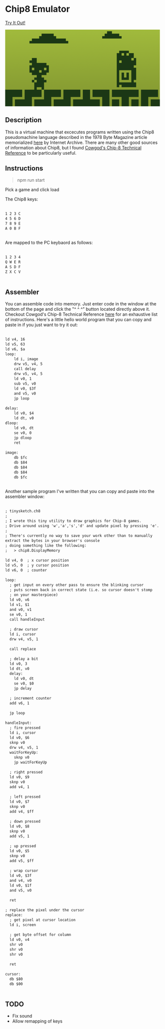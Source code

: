 # Chip8 Emulator

[Try It Out!](https://wonderful-ocean-024cc990f.2.azurestaticapps.net/)

![Emulator Screen Cap](https://raw.githubusercontent.com/tmck2/chip8emu/master/screencap.png)

## Description
This is a virtual machine that excecutes programs written using the Chip8 pseudomachine language described in the 1978 Byte Magazine article memorialized [here](https://archive.org/details/byte-magazine-1978-12/page/n109/mode/2up) by Internet Archive. There are many other good sources of information about Chip8, but I found [Cowgod's Chip-8 Technical Reference](http://devernay.free.fr/hacks/chip8/C8TECH10.HTM) to be particularly useful.

## Instructions

> npm run start

Pick a game and click load

The Chip8 keys:

<pre>
<code>
1 2 3 C
4 5 6 D
7 8 9 E
A 0 B F
</code>
</pre>

Are mapped to the PC keybaord as follows:

<pre>
<code>
1 2 3 4
Q W E R
A S D F
Z X C V
</code>
</pre>

## Assembler

You can assemble code into memory. Just enter code in the window at the bottom of the page and click the "^ ^ ^" button located directly above it.  Checkout Cowgod's Chip-8 Technical Reference [here](http://devernay.free.fr/hacks/chip8/C8TECH10.HTM) for an exhaustive list of instructions. Here's a little hello world program that you can copy and paste in if you just want to try it out:

<pre>
<code>
ld v4, 16
ld v5, 63
ld v6, $a
loop:
    ld i, image
    drw v5, v4, 5
    call delay
    drw v5, v4, 5
    ld v0, 1
    sub v5, v0
    ld v0, $3f
    and v5, v0
    jp loop

delay:
    ld v0, $4
    ld dt, v0
dloop:
    ld v0, dt
    se v0, 0
    jp dloop
    ret

image:
    db $fc
    db $84
    db $84
    db $84
    db $fc
</code>
</pre>

Another sample program I've written that you can copy and paste into the assembler window:

<pre>
<code>
; tinysketch.ch8
;
; I wrote this tiny utility to draw graphics for Chip-8 games.
; Drive around using 'w','a','s','d' and update pixel by pressing 'e'.
;
; There's currently no way to save your work other than to manually extract the bytes in your browser's console
; doing something like the following:
;   > chip8.DisplayMemory

ld v4, 0  ; x cursor position
ld v5, 0  ; y cursor position
ld v6, 0  ; counter

loop:
  ; get input on every other pass to ensure the blinking cursor
  ; puts screen back in correct state (i.e. so cursor doesn't stomp
  ; on your masterpiece)
  ld v0, v6
  ld v1, $1
  and v0, v1
  se v0, 1
  call handleInput

  ; draw cursor
  ld i, cursor
  drw v4, v5, 1

  call replace

  ; delay a bit
  ld v0, 3
  ld dt, v0
  delay:
    ld v0, dt
    se v0, $0
    jp delay

  ; increment counter
  add v6, 1

  jp loop

handleInput:
  ; fire pressed
  ld i, cursor
  ld v0, $6
  sknp v0
  drw v4, v5, 1
  waitForKeyUp:
    sknp v0
    jp waitForKeyUp

  ; right pressed
  ld v0, $9
  sknp v0
  add v4, 1

  ; left pressed
  ld v0, $7
  sknp v0
  add v4, $ff

  ; down pressed
  ld v0, $8
  sknp v0
  add v5, 1

  ; up pressed
  ld v0, $5
  sknp v0
  add v5, $ff

  ; wrap cursor
  ld v0, $3f
  and v4, v0
  ld v0, $1f
  and v5, v0

  ret

; replace the pixel under the cursor
replace:
  ; get pixel at cursor location
  ld i, screen

  ; get byte offset for column
  ld v0, v4
  shr v0
  shr v0
  shr v0

  ret

cursor:
  db $80
  db $00
</code>
</pre>

## TODO
* Fix sound
* Allow remapping of keys
